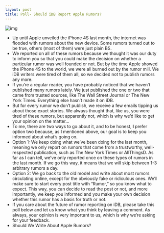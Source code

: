 ```yaml
---
layout: post
title: Poll- Should iDB Report Apple Rumors?
---
```

![img](http://media.idownloadblog.com/wp-content/uploads/2011/11/daily-apple-rumors--e1322685973687.jpg)
* Up until Apple unveiled the iPhone 4S last month, the internet was flooded with rumors about the new device. Some rumors turned out to be true, others (most of them) were just plain BS.
* We reported on all of these rumors because we thought it was our duty to inform you so that you could make the decision on whether a particular rumor was well founded or not. But by the time Apple showed the iPhone 4S to the world, we were all burned out by the rumor mill. We iDB writers were tired of them all, so we decided not to publish rumors any more.
* If you’re a regular reader, you have probably noticed that we haven’t published many rumors lately. We just published the one or two that came from trusted sources, like The Wall Street Journal or The New York Times. Everything else hasn’t made it on iDB.
* But for every rumor we don’t publish, we receive a few emails tipping us about those exact stories. We always thought that, like us, you were tired of these rumors, but apparently not, which is why we’d like to get your opinion on the matter…
* To me, there are two ways to go about it, and to be honest, I prefer option two because, as I mentioned above, our goal is to keep you informed about what’s going on.
* Option 1: We keep doing what we’ve been doing for the last month, meaning we only report on rumors that come from a trustworthy, well-respected publication, such as The New York Times or AllThingsD. As far as I can tell, we’ve only reported once on these types of rumors in the last month. If we go this way, it means that we will skip between 1-3 arbitrary rumors a day.
* Option 2: We go back to the old model and write about most rumors circulating online, except for the obviously fake or ridiculous ones. We’ll make sure to start every post title with “Rumor,” so you know what to expect. This way, you can decide to read the post or not, and more importantly, we keep you informed and you make your own decision whether this rumor has a basis for truth or not.
* If you care about the future of rumor reporting on iDB, please take this poll below and let us know what you think by leaving a comment. As always, your opinion is very important to us, which is why we’re asking for your feedback.
* Should We Write About Apple Rumors?

